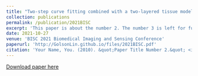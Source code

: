 ```yaml
---
title: "Two-step curve fitting combined with a two-layered tissue model to quantify intrinsic fluorescence of cervical mucosal tissue in vivo"
collection: publications
permalink: /publication/2021BISC
excerpt: 'This paper is about the number 2. The number 3 is left for future work.'
date: 2021-10-27
venue: 'BISC 2021 Biomedical Imaging and Sensing Conference'
paperurl: 'http://GolsonLin.github.io/files/2021BISC.pdf'
citation: 'Your Name, You. (2010). &quot;Paper Title Number 2.&quot; <i>Journal 1</i>. 1(2).'
---
```

[Download paper here](http://GolsonLin.github.io/files/2021BISC.pdf)
